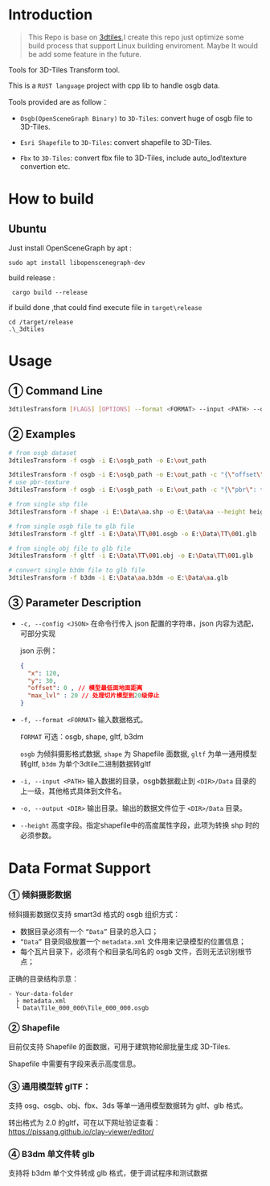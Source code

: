 


# Introduction

> This Repo is base on [3dtiles](https://github.com/fanvanzh/3dtiles),I  create this repo just optimize some build process that support Linux building enviroment. Maybe It would be add some feature in the future. 

Tools for 3D-Tiles Transform tool.

This is a `RUST language` project with cpp lib to handle osgb data.

Tools provided are as follow：

- `Osgb(OpenSceneGraph Binary)` to `3D-Tiles`: convert huge of osgb file to 3D-Tiles.

- `Esri Shapefile` to `3D-Tiles`: convert shapefile to 3D-Tiles.

- `Fbx` to `3D-Tiles`: convert fbx file to 3D-Tiles, include auto_lod\texture convertion etc.



# How to build

## Ubuntu 

Just install OpenSceneGraph by apt :

```shell
sudo apt install libopenscenegraph-dev
```

build release :

```
 cargo build --release
```

if build done ,that could find execute file in `target\release`

```shell
cd /target/release
.\_3dtiles
```



# Usage

## ① Command Line

```sh
3dtilesTransform [FLAGS] [OPTIONS] --format <FORMAT> --input <PATH> --output <DIR>
```

## ② Examples

```sh
# from osgb dataset
3dtilesTransform -f osgb -i E:\osgb_path -o E:\out_path

3dtilesTransform -f osgb -i E:\osgb_path -o E:\out_path -c "{\"offset\": 0}"
# use pbr-texture
3dtilesTransform -f osgb -i E:\osgb_path -o E:\out_path -c "{\"pbr\": true}"

# from single shp file
3dtilesTransform -f shape -i E:\Data\aa.shp -o E:\Data\aa --height height

# from single osgb file to glb file
3dtilesTransform -f gltf -i E:\Data\TT\001.osgb -o E:\Data\TT\001.glb

# from single obj file to glb file
3dtilesTransform -f gltf -i E:\Data\TT\001.obj -o E:\Data\TT\001.glb

# convert single b3dm file to glb file
3dtilesTransform -f b3dm -i E:\Data\aa.b3dm -o E:\Data\aa.glb
```



## ③ Parameter Description

- `-c, --config <JSON>` 在命令行传入 json 配置的字符串，json 内容为选配，可部分实现

  json 示例：

  ``` json
  {
    "x": 120,
    "y": 30,
    "offset": 0 , // 模型最低面地面距离
    "max_lvl" : 20 // 处理切片模型到20级停止
  }
  ```


- `-f, --format <FORMAT>` 输入数据格式。

  `FORMAT` 可选：osgb, shape, gltf, b3dm

  `osgb` 为倾斜摄影格式数据, `shape` 为 Shapefile 面数据, `gltf` 为单一通用模型转gltf, `b3dm` 为单个3dtile二进制数据转gltf

- `-i, --input <PATH>` 输入数据的目录，osgb数据截止到 `<DIR>/Data` 目录的上一级，其他格式具体到文件名。

- `-o, --output <DIR>` 输出目录。输出的数据文件位于 `<DIR>/Data` 目录。

- `--height` 高度字段。指定shapefile中的高度属性字段，此项为转换 shp 时的必须参数。



# Data Format Support 

### ① 倾斜摄影数据

倾斜摄影数据仅支持 smart3d 格式的 osgb 组织方式：

- 数据目录必须有一个 `“Data”` 目录的总入口；
- `“Data”` 目录同级放置一个 `metadata.xml` 文件用来记录模型的位置信息；
- 每个瓦片目录下，必须有个和目录名同名的 osgb 文件，否则无法识别根节点；

正确的目录结构示意：

```
- Your-data-folder
  ├ metadata.xml
  └ Data\Tile_000_000\Tile_000_000.osgb
```

### ② Shapefile

目前仅支持 Shapefile 的面数据，可用于建筑物轮廓批量生成 3D-Tiles.

Shapefile 中需要有字段来表示高度信息。

### ③ 通用模型转 glTF：

支持 osg、osgb、obj、fbx、3ds 等单一通用模型数据转为 gltf、glb 格式。

转出格式为 2.0 的gltf，可在以下网址验证查看： https://pissang.github.io/clay-viewer/editor/

### ④ B3dm 单文件转 glb

支持将 b3dm 单个文件转成 glb 格式，便于调试程序和测试数据

